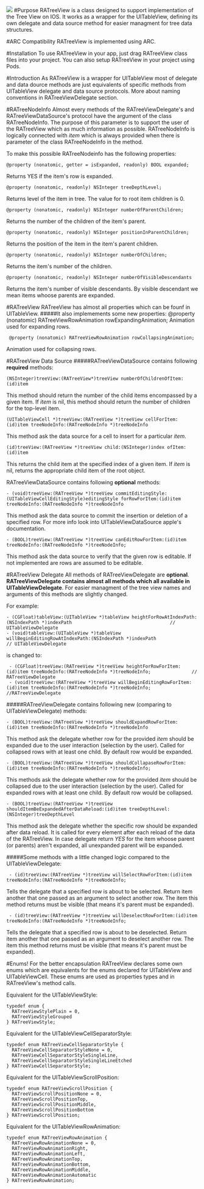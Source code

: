 
[![](https://raw.github.com/Augustyniak/RATreeView/master/Screens/animation.gif)](https://raw.github.com/Augustyniak/RATreeView/master/Screens/animation.gif)
#Purpose 
RATreeView is a class designed to support implementation of the Tree View on IOS. It works as a wrapper for the UITableView, defining its own delegate and data source method for easier managment for tree data structures.

#ARC Compatibility
RATreeView is implemented using ARC.

#Installation 
To use RATreeView in your app, just drag RATreeView class files into your project. You can also setup RATreeView in your project using Pods. 


#Introduction
As RATreeView is a wrapper for UITableView most of delegate and data dource methods are just equivalents of specific methods from UITableView delegate and data source protocols. More about naming conventions in RATreeViewDelegate section. 


#RATreeNodeInfo
Almost every methods of the RATreeViewDelegate's and RATreeViewDataSource's protocol have the argument of the class RATreeNodeInfo. The purpose of this parameter is to support the user of the RATreeView which as much information as possible. RATreeNodeInfo is logically connected with *item* which is always provided when there is parameter of the class RATreeNodeInfo in the method. 

To make this possible RATreeNodeinfo has the following properties:
  
    @property (nonatomic, getter = isExpanded, readonly) BOOL expanded;

Returns YES if the item's row is expanded.

    @property (nonatomic, readonly) NSInteger treeDepthLevel;
Returns level of the item in tree. The value for to root item children is 0.

    @property (nonatomic, readonly) NSInteger numberOfParentChildren;
Returns the number of the children of the item's parent.

    @property (nonatomic, readonly) NSInteger positionInParentChildren;
Returns the position of the item in the item's parent children.

    @property (nonatomic, readonly) NSInteger numberOfChildren;
Returns the item's number of the children.

    @property (nonatomic, readonly) NSInteger numberOfVisibleDescendants
Returns the item's number of visible descendants. By visible descendant we mean items whoose parents are expanded.

#RATreeView
RATreeView has almost all properties which can be founf in UITableView.
#####It also implemements some new properties:
     @property (nonatomic) RATreeViewRowAnimation rowExpandingAnimation;
Animation used for expanding rows.


     @property (nonatomic) RATreeViewRowAnimation rowCollapsingAnimation;
Animation used for collapsing rows.


#RATreeView Data Source
#####RATreeViewDataSource contains following **required** methods:


    (NSInteger)treeView:(RATreeView*)treeView numberOfChildrenOfItem:(id)item
    
This method should return the number of the child items encompassed by a given item. If *item* is nil, this method should return the number of children for the top-level item.

    (UITableViewCell *)treeView:(RATreeView *)treeView cellForItem:(id)item treeNodeInfo:(RATreeNodeInfo *)treeNodeInfo
    
This method ask the data source for a cell to insert for a particular *item*.

    (id)treeView:(RATreeView *)treeView child:(NSInteger)index ofItem:(id)item
    
This returns the child item at the specified index of a given item. If *item* is nil, returns the appropriate child item of the root object.

RATreeViewDataSource contains following **optional** methods:

    - (void)treeView:(RATreeView *)treeView commitEditingStyle:(UITableViewCellEditingStyle)editingStyle forRowForItem:(id)item treeNodeInfo:(RATreeNodeInfo *)treeNodeInfo
    
This method ask the data source to commit the insertion or deletion of a specified row. For more info look into UITableViewDataSource apple's documentation.
    
    
    - (BOOL)treeView:(RATreeView *)treeView canEditRowForItem:(id)item treeNodeInfo:(RATreeNodeInfo *)treeNodeInfo;
    
This method ask the data source to verify that the given row is editable. If not implemented are rows are assumed to be editable.  

#RATreeView Delegate
All methods of RATreeViewDelegate are **optional**. **RATreeViewDelegate contains almost all methods which all available in UITableViewDelegate**. For easier managment of the tree view names and arguments of this methods are slightly changed.

For example: 
    
    - (CGFloat)tableView:(UITableView *)tableView heightForRowAtIndexPath:(NSIndexPath *)indexPath                                    // UITableViewDelegate
    - (void)tableView:(UITableView *)tableView willBeginEditingRowAtIndexPath:(NSIndexPath *)indexPath								        // UITableViewDelegate


is changed to:

     - (CGFloat)treeView:(RATreeView *)treeView heightForRowForItem:(id)item treeNodeInfo:(RATreeNodeInfo *)treeNodeInfo;               // RATreeViewDelegate
     - (void)treeView:(RATreeView *)treeView willBeginEditingRowForItem:(id)item treeNodeInfo:(RATreeNodeInfo *)treeNodeInfo;  //RATreeViewDelegate

     
     
#####RATreeViewDelegate contains following new (comparing to UITableViewDelegate) methods:

    - (BOOL)treeView:(RATreeView *)treeView shouldExpandRowForItem:(id)item treeNodeInfo:(RATreeNodeInfo *)treeNodeInfo

This method ask the delegate whether row for the provided *item* should be expanded due to the user interaction (selection by the user). Called for collapsed rows with at least one child. By default row would be expanded. 


    - (BOOL)treeView:(RATreeView *)treeView shouldCollapaseRowForItem:(id)item treeNodeInfo:(RATreeNodeInfo *)treeNodeInfo;

This methods ask the delegate whether row for the provided *item* should be collapsed due to the user interaction (selection by the user). Called for expanded rows with at least one child. By default row would be collapsed.

    - (BOOL)treeView:(RATreeView *)treeView shouldItemBeExpandedAfterDataReload:(id)item treeDepthLevel:(NSInteger)treeDepthLevel

This method ask the delegate whether the specific row should be expanded after data reload. It is called for every element after each reload of the data of the RATreeView. In case delegate return *YES* for the item whoose parent (or parents) aren't expanded, all unexpanded parent will be expanded.


#####Some methods with a little changed logic compared to the UITableViewDelegate:

     - (id)treeView:(RATreeView *)treeView willSelectRowForItem:(id)item treeNodeInfo:(RATreeNodeInfo *)treeNodeInfo;

Tells the delegate that a specified row is about to be selected. Return item another that one passed as an argument to select another row. The item this method returns must be visible (that means it's parent must be expanded).

     - (id)treeView:(RATreeView *)treeView willDeselectRowForItem:(id)item treeNodeInfo:(RATreeNodeInfo *)treeNodeInfo;
     
Tells the delegate that a specified row is about to be deselected. Return item another that one passed as an argument to deselect another row. The item this method returns must be visible (that means it's parent must be expanded).
     
#Enums!
For the better encapsulation RATreeView declares some own enums which are equivalents for the enums declared for UITableView and UITableViewCell. These enums are used as properties types and in RATreeView's method calls. 

Equivalent for the UITableViewStyle:

    typedef enum {
      RATreeViewStylePlain = 0,
      RATreeViewStyleGrouped
    } RATreeViewStyle;

Equivalent for the UITableViewCellSeparatorStyle:

    typedef enum RATreeViewCellSeparatorStyle {
      RATreeViewCellSeparatorStyleNone = 0,
      RATreeViewCellSeparatorStyleSingleLine,
      RATreeViewCellSeparatorStyleSingleLineEtched
    } RATreeViewCellSeparatorStyle;


Equivalent for the UITableViewScrollPosition:

    typedef enum RATreeViewScrollPosition {
      RATreeViewScrollPositionNone = 0,
      RATreeViewScrollPositionTop,
      RATreeViewScrollPositionMiddle,
      RATreeViewScrollPositionBottom
    } RATreeViewScrollPosition;

Equivalent for the UITableViewRowAnimation:

    typedef enum RATreeViewRowAnimation {
      RATreeViewRowAnimationNone = 0,
      RATreeViewRowAnimationRight,
      RATreeViewRowAnimationLeft,
      RATreeViewRowAnimationTop,
      RATreeViewRowAnimationBottom,
      RATreeViewRowAnimationMiddle,
      RATreeViewRowAnimationAutomatic
    } RATreeViewRowAnimation;











    

    






    

    






 


